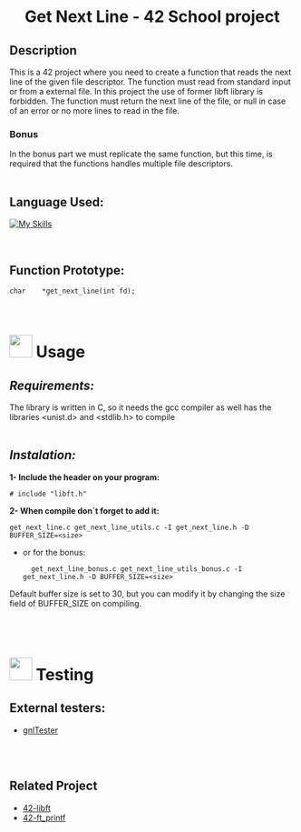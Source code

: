 # <center>Get Next Line - 42 School project</center>
## Description
This is a 42 project where you need to create a function that reads the next line of the given file descriptor. The function must read from standard input or from a external file. 
In this project the use of former libft library is forbidden.
The function must return the next line of the file, or null in case of an error or no more lines to read in the file.

### Bonus
In the bonus part we must replicate the same function, but this time, is required that the functions handles multiple file descriptors.
<br>
<br>

## Language Used:
[![My Skills](https://skills.thijs.gg/icons?i=c)](https://skills.thijs.gg)

<br>

## Function Prototype:

    char	*get_next_line(int fd);

<br>

# <img src="https://cdn-icons-png.flaticon.com/128/627/627495.png" data-canonical-src="https://gyazo.com/eb5c5741b6a9a16c692170a41a49c858.png" width="40" height="40" /> Usage

## *Requirements:*

The library is written in C, so it needs the gcc compiler as well has the libraries <unist.d> and <stdlib.h> to compile
<br>
<br>
## *Instalation:*


**1- Include the header on your program:**

    # include "libft.h"

**2- When compile don´t forget to add it:**

    get_next_line.c get_next_line_utils.c -I get_next_line.h -D BUFFER_SIZE=<size>
+ or for the bonus:

        get_next_line_bonus.c get_next_line_utils_bonus.c -I get_next_line.h -D BUFFER_SIZE=<size>
Default buffer size is set to 30, but you can modify it by changing the size field of BUFFER_SIZE on compiling.

<br><br>

# <img src="https://cdn-icons-png.flaticon.com/128/3281/3281329.png" data-canonical-src="https://gyazo.com/eb5c5741b6a9a16c692170a41a49c858.png" width="40" height="40" /> Testing

## **External testers:**
    
+ [gnlTester](https://github.com/Tripouille/gnlTester)

<br><br>

## Related Project

+ [42-libft](https://github.com/affmde/42-libft)
+ [42-ft_printf](https://github.com/affmde/42-ft_printf)